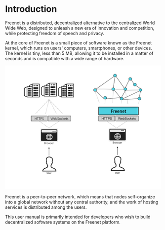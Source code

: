 # Introduction

Freenet is a distributed, decentralized alternative to the centralized World
Wide Web, designed to unleash a new era of innovation and competition, while
protecting freedom of speech and privacy. 

At the core of Freenet is a small piece of software known as the Freenet kernel,
which runs on users' computers, smartphones, or other devices. The kernel is
tiny, less than 5 MB, allowing it to be installed in a matter of seconds and is
compatible with a wide range of hardware.

![Freenet in Context](freenet_in_context.svg)

Freenet is a peer-to-peer network, which means that nodes self-organize into a
global network without any central authority, and the work of hosting services
is distributed among the users.

This user manual is primarily intended for developers who wish to build
decentralized software systems on the Freenet platform.
